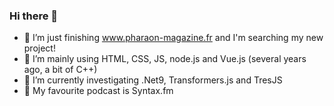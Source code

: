 ### Hi there 👋

- 🔭 I’m just finishing www.pharaon-magazine.fr and I'm searching my new project!
- 🌱 I’m mainly using HTML, CSS, JS, node.js and Vue.js (several years ago, a bit of C++)
- 🌱 I’m currently investigating .Net9, Transformers.js and TresJS
- 💬 My favourite podcast is Syntax.fm
<!--
**smartduck66/smartduck66** is a ✨ _special_ ✨ repository because its `README.md` (this file) appears on your GitHub profile.

Here are some ideas to get you started:

- 🔭 I’m currently working on ...
- 🌱 I’m currently learning ...
- 👯 I’m looking to collaborate on ...
- 🤔 I’m looking for help with ...
- 💬 Ask me about ...
- 📫 How to reach me: ...
- 😄 Pronouns: ...
- ⚡ Fun fact: ...
-->
